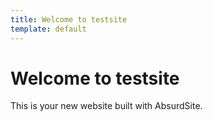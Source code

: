 ```yaml
---
title: Welcome to testsite
template: default
---
```

# Welcome to testsite

This is your new website built with AbsurdSite.